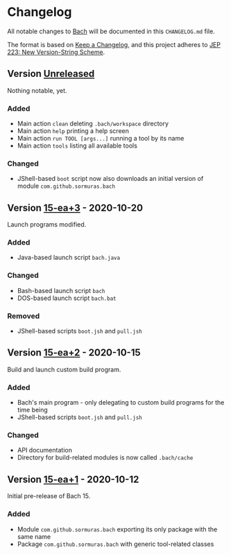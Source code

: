 # Changelog
All notable changes to [Bach](https://github.com/sormuras/bach) will be documented in this `CHANGELOG.md` file.

The format is based on [Keep a Changelog](https://keepachangelog.com),
and this project adheres to [JEP 223: New Version-String Scheme](https://openjdk.java.net/jeps/223).

## Version [Unreleased]

Nothing notable, yet.

### Added

- Main action `clean` deleting `.bach/workspace` directory
- Main action `help` printing a help screen
- Main action `run TOOL [args...]` running a tool by its name
- Main action `tools` listing all available tools

### Changed

- JShell-based `boot` script now also downloads an initial version of module `com.github.sormuras.bach`

## Version [15-ea+3] - 2020-10-20

Launch programs modified.

### Added

- Java-based launch script `bach.java`

### Changed

- Bash-based launch script `bach`
- DOS-based launch script `bach.bat`

### Removed

- JShell-based scripts `boot.jsh` and `pull.jsh`

## Version [15-ea+2] - 2020-10-15

Build and launch custom build program.

### Added

- Bach's main program - only delegating to custom build programs for the time being
- JShell-based scripts `boot.jsh` and `pull.jsh`

### Changed

- API documentation
- Directory for build-related modules is now called `.bach/cache`

## Version [15-ea+1] - 2020-10-12

Initial pre-release of Bach 15.

### Added

- Module `com.github.sormuras.bach` exporting its only package with the same name
- Package `com.github.sormuras.bach` with generic tool-related classes

[Unreleased]: https://github.com/sormuras/bach/compare/15-ea+3...HEAD
[15-ea+3]: https://github.com/sormuras/bach/releases/tag/15-ea+3
[15-ea+2]: https://github.com/sormuras/bach/releases/tag/15-ea+2
[15-ea+1]: https://github.com/sormuras/bach/releases/tag/15-ea+1

